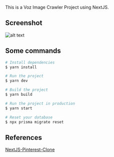 This is a Voz Image Crawler Project using NextJS.

## Screenshot

![alt text](screenshort/image.png)

## Some commands

```bash
# Install dependencies
$ yarn install

# Run the project
$ yarn dev

# Build the project
$ yarn build

# Run the project in production
$ yarn start

# Reset your database
$ npx prisma migrate reset

```

## References

[NextJS-Pinterest-Clone](https://github.com/anilates97/NextJS-Pinterest-Clone)
